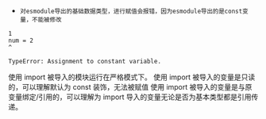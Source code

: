 * `对esmodule导出的基础数据类型，进行赋值会报错，因为esmodule导出的是const变量，不能被修改`

```shell
1
num = 2
^

TypeError: Assignment to constant variable.
```

使用 import 被导入的模块运行在严格模式下。
使用 import 被导入的变量是只读的，可以理解默认为 const 装饰，无法被赋值
使用 import 被导入的变量是与原变量绑定/引用的，可以理解为 import 导入的变量无论是否为基本类型都是引用传递。

